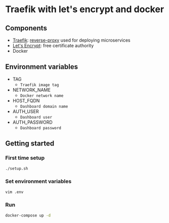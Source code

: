# Traefik with let's encrypt and docker

## Components

- [Traefik](https://doc.traefik.io/traefik/): [reverse-proxy](https://en.wikipedia.org/wiki/Reverse_proxy) used for deploying microservices
- [Let's Encrypt](https://letsencrypt.org/): free certificate authority
- Docker

## Environment variables

- TAG
  - `Traefik image tag`
- NETWORK_NAME
  - `Docker network name`
- HOST_FQDN
  - `Dashboard domain name`
- AUTH_USER
  - `Dashboard user`
- AUTH_PASSWORD
  - `Dashboard password`

## Getting started

### First time setup

```bash
./setup.sh
```
### Set environment variables

```bash
vim .env
```
### Run

```bash
docker-compose up -d
```